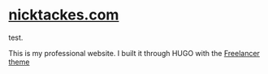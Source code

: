 # [nicktackes.com](https://nicktackes.com)
test.

This is my professional website. I built it through HUGO with the [Freelancer theme](https://github.com/digitalcraftsman/hugo-freelancer-theme)
